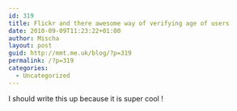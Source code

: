 ```yaml
---
id: 319
title: Flickr and there awesome way of verifying age of users
date: 2010-09-09T11:23:22+01:00
author: Mischa
layout: post
guid: http://mmt.me.uk/blog/?p=319
permalink: /?p=319
categories:
  - Uncategorized
---
```

I should write this up because it is super cool !